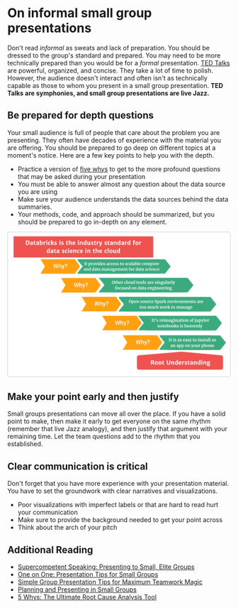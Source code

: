 # On informal small group presentations

Don't read _informal_ as sweats and lack of preparation. You should be dressed to the group's standard and prepared. You may need to be more technically prepared than you would be for a _formal_ presentation. [TED Talks](https://www.ted.com/) are powerful, organized, and concise. They take a lot of time to polish. However, the audience doesn't interact and often isn't as technically capable as those to whom you present in a small group presentation. __TED Talks are symphonies, and small group presentations are live Jazz.__

## Be prepared for depth questions

Your small audience is full of people that care about the problem you are presenting. They often have decades of experience with the material you are offering. You should be prepared to go deep on different topics at a moment's notice. Here are a few key points to help you with the depth.

- Practice a version of [five whys](https://kanbanize.com/lean-management/improvement/5-whys-analysis-tool) to get to the more profound questions that may be asked during your presentation
- You must be able to answer almost any question about the data source you are using
- Make sure your audience understands the data sources behind the data summaries.
- Your methods, code, and approach should be summarized, but you should be prepared to go in-depth on any element.

![](img/five_whys_databricks.png)

## Make your point early and then justify

Small groups presentations can move all over the place. If you have a solid point to make, then make it early to get everyone on the same rhythm (remember that live Jazz analogy), and then justify that argument with your remaining time. Let the team questions add to the rhythm that you established.

## Clear communication is critical

Don't forget that you have more experience with your presentation material. You have to set the groundwork with clear narratives and visualizations.  

- Poor visualizations with imperfect labels or that are hard to read hurt your communication
- Make sure to provide the background needed to get your point across
- Think about the arch of your pitch

## Additional Reading

- [Supercompetent Speaking: Presenting to Small, Elite Groups](https://trainingmag.com/supercompetent-speaking-presenting-to-small-elite-groups/)
- [One on One: Presentation Tips for Small Groups](https://www.presentationtraininginstitute.com/one-on-one-presentation-tips-for-small-groups/)
- [Simple Group Presentation Tips for Maximum Teamwork Magic](https://24slides.com/presentbetter/simple-group-presentation-tips)
- [Planning and Presenting in Small Groups](https://us.sagepub.com/sites/default/files/chapter_18_gamble_the_public_speaking_playbook_3e_0.pdf)
- [5 Whys: The Ultimate Root Cause Analysis Tool](https://kanbanize.com/lean-management/improvement/5-whys-analysis-tool)
